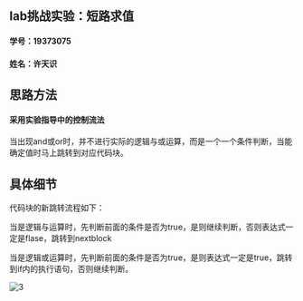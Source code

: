## lab挑战实验：短路求值

#### 学号：19373075

#### 姓名：许天识

## 思路方法

#### 采用实验指导中的控制流法

当出现and或or时，并不进行实际的逻辑与或运算，而是一个一个条件判断，当能确定值时马上跳转到对应代码块。

## 具体细节

代码块的新跳转流程如下：

当是逻辑与运算时，先判断前面的条件是否为true，是则继续判断，否则表达式一定是flase，跳转到nextblock

当是逻辑或运算时，先判断前面的条件是否为true，是则表达式一定是true，跳转到if内的执行语句，否则继续判断。

![3](D:\大三课件\编译原理\实验\images\3.png)
